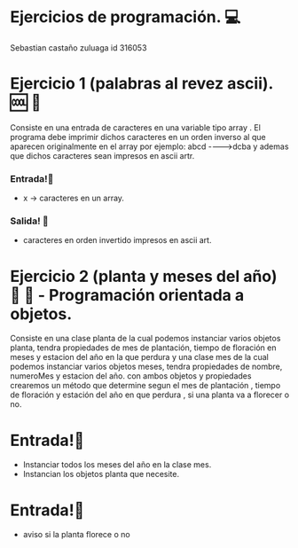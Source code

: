 # Ejercicios de programación. 💻

Sebastian castaño zuluaga id 316053

# Ejercicio 1 (palabras al revez ascii). 🆒 🔄
Consiste en una entrada de caracteres en una variable tipo array . El programa debe imprimir dichos caracteres en un orden inverso al que aparecen originalmente en el array por ejemplo: abcd ---->dcba y ademas que dichos caracteres sean impresos en ascii artr.
### Entrada!🍖
* x -> caracteres en un array.

### Salida!  💩

* caracteres en orden invertido impresos en ascii art.

# Ejercicio 2 (planta y meses del año) 🌱 🌼 - Programación orientada a objetos.

Consiste en una clase planta de la cual podemos instanciar varios objetos planta, tendra propiedades de mes de plantación, tiempo de floración en meses y estacion del año en la que perdura y una clase mes de la cual podemos instanciar varios objetos meses, tendra propiedades de nombre, numeroMes y estacion del año. con ambos objetos y propiedades crearemos un método que determine segun el mes de plantación , tiempo de floración y estación del año en que perdura , si una planta va a florecer o no.
# Entrada!🍖
* Instanciar todos los meses del año en la clase mes.
* Instancian los objetos planta que necesite.

# Entrada!💩
* aviso si la planta florece o no
